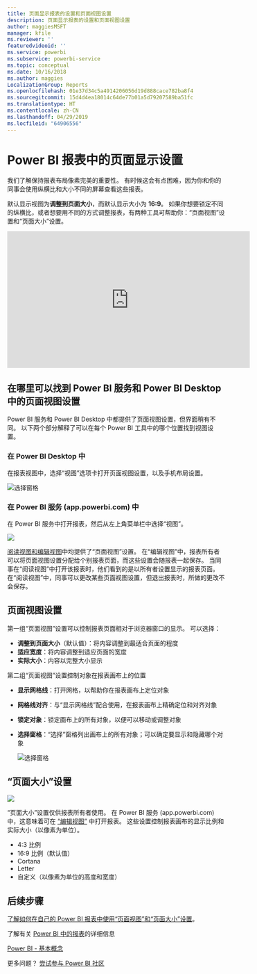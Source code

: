 ```yaml
---
title: 页面显示报表的设置和页面视图设置
description: 页面显示报表的设置和页面视图设置
author: maggiesMSFT
manager: kfile
ms.reviewer: ''
featuredvideoid: ''
ms.service: powerbi
ms.subservice: powerbi-service
ms.topic: conceptual
ms.date: 10/16/2018
ms.author: maggies
LocalizationGroup: Reports
ms.openlocfilehash: 01e37d34c5a4914206056d19d888cace782ba8f4
ms.sourcegitcommit: 15d4d4ea18014c64de77b01a5d79207589ba51fc
ms.translationtype: HT
ms.contentlocale: zh-CN
ms.lasthandoff: 04/29/2019
ms.locfileid: "64906556"
---
```

# <a name="page-display-settings-in-a-power-bi-report"></a>Power BI 报表中的页面显示设置
我们了解保持报表布局像素完美的重要性。 有时候这会有点困难，因为你和你的同事会使用纵横比和大小不同的屏幕查看这些报表。 

默认显示视图为**调整到页面大小**，而默认显示大小为 **16:9**。 如果你想要锁定不同的纵横比，或者想要用不同的方式调整报表，有两种工具可帮助你：“页面视图”设置和“页面大小”设置。

<iframe width="560" height="315" src="https://www.youtube.com/embed/5tg-OXzxe2g" frameborder="0" allowfullscreen></iframe>


## <a name="where-to-find-page-view-settings-in-power-bi-service-and-power-bi-desktop"></a>在哪里可以找到 Power BI 服务和 Power BI Desktop 中的页面视图设置
Power BI 服务和 Power BI Desktop 中都提供了页面视图设置，但界面稍有不同。 以下两个部分解释了可以在每个 Power BI 工具中的哪个位置找到视图设置。

### <a name="in-power-bi-desktop"></a>在 Power BI Desktop 中
在报表视图中，选择“视图”选项卡打开页面视图设置，以及手机布局设置。

  ![选择窗格](media/power-bi-report-display-settings/power-bi-desktop-view-settings.png)

### <a name="in-power-bi-service-apppowerbicom"></a>在 Power BI 服务 (app.powerbi.com) 中
在 Power BI 服务中打开报表，然后从左上角菜单栏中选择“视图”。

![](media/power-bi-report-display-settings/power-bi-change-page-view.png)

[阅读视图和编辑视图](consumer/end-user-reading-view.md)中均提供了“页面视图”设置。 在“编辑视图”中，报表所有者可以将页面视图设置分配给个别报表页面，而这些设置会随报表一起保存。 当同事在“阅读视图”中打开该报表时，他们看到的是以所有者设置显示的报表页面。  在“阅读视图”中，同事可以更改某些页面视图设置，但退出报表时，所做的更改不会保存。

##    <a name="page-view-settings"></a>页面视图设置
第一组“页面视图”设置可以控制报表页面相对于浏览器窗口的显示。  可以选择：

* **调整到页面大小**（默认值）：将内容调整到最适合页面的程度
* **适应宽度**：将内容调整到适应页面的宽度
* **实际大小**：内容以完整大小显示

第二组“页面视图”设置控制对象在报表画布上的位置

* **显示网格线**：打开网格，以帮助你在报表画布上定位对象
* **网格线对齐**：与“显示网格线”配合使用，在报表画布上精确定位和对齐对象 
* **锁定对象**：锁定画布上的所有对象，以便可以移动或调整对象
* **选择窗格**：“选择”窗格列出画布上的所有对象；可以确定要显示和隐藏哪个对象

    ![选择窗格](media/power-bi-report-display-settings/power-bi-selection-pane.png)



## <a name="page-size-settings"></a>“页面大小”设置
![](media/power-bi-report-display-settings/power-bi--page-size.png)

“页面大小”设置仅供报表所有者使用。 在 Power BI 服务 (app.powerbi.com) 中，这意味着可在 [“编辑视图”](consumer/end-user-reading-view.md) 中打开报表。 这些设置控制报表画布的显示比例和实际大小（以像素为单位）。   

* 4:3 比例
* 16:9 比例（默认值）
* Cortana
* Letter
* 自定义（以像素为单位的高度和宽度）

## <a name="next-steps"></a>后续步骤
[了解如何在自己的 Power BI 报表中使用“页面视图”和“页面大小”设置](consumer/end-user-report-view.md)。

了解有关 [Power BI 中的报表](consumer/end-user-reports.md)的详细信息

[Power BI - 基本概念](consumer/end-user-basic-concepts.md)

更多问题？ [尝试参与 Power BI 社区](http://community.powerbi.com/)

